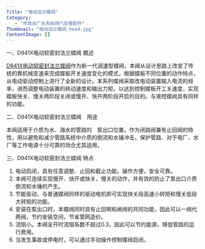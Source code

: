 ```yaml
---
Title: "电动法兰蝶阀"
Category:
   - "市政水厂水系统阀门及管配件"
Thumbnail: "电动法兰蝶阀_head.jpg"
ContentImage: []
---
```

一、D941X电动软密封法兰蝶阀 概述

[D941X电动软密封法兰蝶阀](http://www.yixin-valve.com/diandongdiefa/diandongdiefa-d941x.html)作为新一代调速型蝶阀，本阀从设计思路上改变了传统的靠机械变速来完成蝶板开关速度变化的模式，根据蝶板不同位置的动作特点，从电动驱动控制上进行了全新的设计。本系列蝶阀采取改电动装置输入电流的频率，进而调整电动装置的转动速度和输出力矩，以达到控制蝶板开工关速度，实现蝶板快关、慢关两阶段关闭或慢开、快开两阶段开启的目的。与液控蝶阀具有同样的功能。

二、D941X电动软密封法兰蝶阀　用途

本阀适用于介质为水、海水的管路的　泵出口位置，作为闭路阀兼有止回阀的特性，用以避免和减少管路系统中介质的倒流和水锤冲击，保护管路．对于电厂、水厂等工作电源十分可靠的场合尤其适用。

三、D941X电动软密封法兰蝶阀 特点

1. 电动启闭，具有任意调整、止回和截止功能。操作方便，安全可靠。
 2. 本阀可连续实现慢开、快开或快关、慢关的动作，并有效的防止了泵出口介质倒流和水锤的产生。
 3. 节能驱动，与普通蝶阀同样的驱动电机即可实现快关段高速小转矩和慢关低段大转矩的功能。
 4. 安装在泵出口时，本蝶阀同时具有止回啊和闸阀的共同功能，因此可以一阀代两阀，节约安装空间，节省管网造价。
 5. 流阻小。本阀全开时流阻系数不超过0.3，因此可以节约能源，降低管路的运行费用。
 6. 当发生事故或停电时，可以通过手动操作控制蝶阀启闭。


